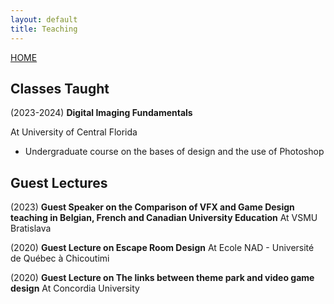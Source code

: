 ```yaml
---
layout: default 
title: Teaching
---
```

[HOME](/Portfolio_FredericCaeyers/)

## Classes Taught

(2023-2024)
**Digital Imaging Fundamentals**

At University of Central Florida 
-   Undergraduate course on the bases of design and the use of Photoshop


## Guest Lectures

(2023)
**Guest Speaker on the Comparison of VFX and Game Design teaching in Belgian, French and Canadian University Education**
At VSMU Bratislava

(2020)
**Guest Lecture on Escape Room Design**
At Ecole NAD - Université de Québec à Chicoutimi

(2020)
**Guest Lecture on The links between theme park and video game design**
At Concordia University

